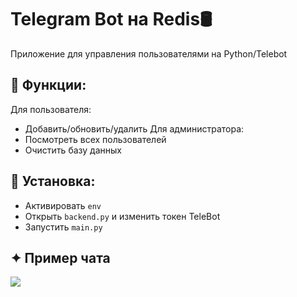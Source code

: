 # Telegram Bot на Redis🛢️
Приложение для управления пользователями на Python/Telebot

## 💬 Функции:
Для пользователя:
- Добавить/обновить/удалить
Для администратора:
- Посмотреть всех пользователей
- Очистить базу данных

## 📝 Установка:
- Активировать `env`
- Открыть `backend.py` и изменить токен TeleBot
- Запустить `main.py`

## ✦ Пример чата
<img src="https://github.com/xgorprod/TGBot_Redis/assets/69267941/40f840d0-1191-43f8-8b16-db5662ce83d9"></img>
